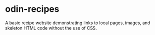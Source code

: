 # odin-recipes
A basic recipe website demonstrating links to local pages, images, and skeleton HTML code without the use of CSS.
